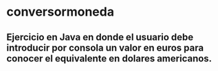 # conversormoneda
Ejercicio en Java en donde el usuario debe introducir por consola un valor en euros para conocer el equivalente en dolares americanos.
-
